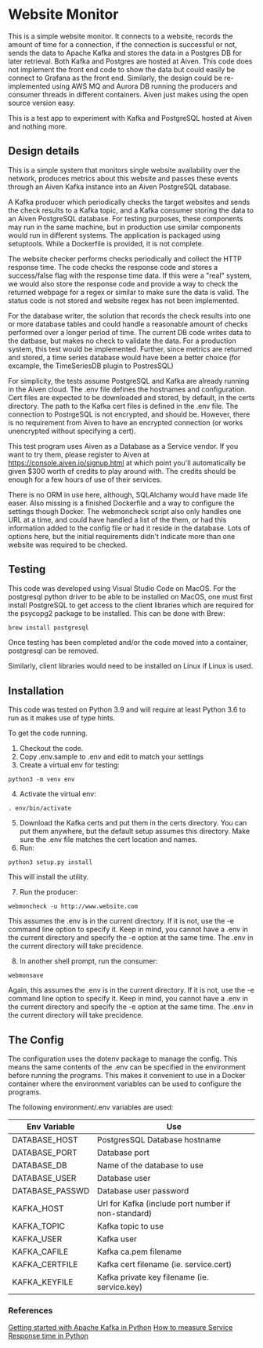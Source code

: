 # Website Monitor

This is a simple website monitor. It connects to a website, records the amount of time for a connection, if the connection is successful or not, sends the data to Apache Kafka and stores the data in a Postgres DB for later retrieval. Both Kafka and Postgres are hosted at Aiven. This code does not implement the front end code to show the data but could easily be connect to Grafana as the front end. Similarly, the design could be re-implemented using AWS MQ and Aurora DB running the producers and consumer threads in different containers. Aiven just makes using the open source version easy.

This is a test app to experiment with Kafka and PostgreSQL hosted at Aiven and nothing more.

## Design details

This is a simple system that monitors single website availability over the network, produces metrics about this website and passes these events through an Aiven Kafka instance into an Aiven PostgreSQL database.

A Kafka producer which periodically checks the target websites and sends the check results to a Kafka topic, and a Kafka consumer storing the data to an Aiven PostgreSQL database. For testing purposes, these components may run in the same machine, but in production use similar components would run in different systems. The application is packaged using setuptools. While a Dockerfile is provided, it is not complete.

The website checker performs checks periodically and collect the HTTP response time. The code checks the response code and stores a success/false flag with the response time data. If this were a "real" system, we would also store the response code and provide a way to check the returned webpage for a regex or similar to make sure the data is valid. The status code is not stored and website regex has not been implemented.

For the database writer, the solution that records the check results into one or more database tables and could handle a reasonable amount of checks performed over a longer period of time. The current DB code writes data to the datbase, but makes no check to validate the data. For a production system, this test would be implemented. Further, since metrics are returned and stored, a time series database would have been a better choice (for excample, the TimeSeriesDB plugin to PostresSQL)

For simplicity, the tests assume PostgreSQL and Kafka are already running in the Aiven cloud. The .env file defines the hostnames and configuration. Cert files are expected to be downloaded and stored, by default, in the certs directory. The path to the Kafka cert files is defined in the .env file. The connection to PostrgeSQL is not encrypted, and should be. However, there is no requirement from Aiven to have an encrypted connection (or works unencrypted without specifying a cert).

This test program uses Aiven as a Database as a Service vendor. If you want to try them, please register to Aiven at https://console.aiven.io/signup.html at which point you'll automatically be given $300 worth of credits to play around with. The credits should be enough for a few hours of use of their services.

There is no ORM in use here, although, SQLAlchamy would have made life easer. Also missing is a finished Dockerfile and a way to configure the settings though Docker. The webmoncheck script also only handles one URL at a time, and could have handled a list of the them, or had this information added to the config file or had it reside in the database. Lots of options here, but the initial requirements didn't indicate more than one website was required to be checked.

## Testing

This code was developed using Visual Studio Code on MacOS. For the postgresql python driver to be able to be installed on MacOS, one must first install PostgreSQL to get access to the client libraries which are required for the psycopg2 package to be installed. This can be done with Brew:

```bash
brew install postgresql
```

Once testing has been completed and/or the code moved into a container, postgresql can be removed.

Similarly, client libraries would need to be installed on Linux if Linux is used.

## Installation

This code was tested on Python 3.9 and will require at least Python 3.6 to run as it makes use of type hints.

To get the code running.

1. Checkout the code.
2. Copy .env.sample to .env and edit to match your settings
3. Create a virtual env for testing:

```
python3 -m venv env
```

4. Activate the virtual env:

```
. env/bin/activate
```

5. Download the Kafka certs and put them in the certs directory. You can put them anywhere, but the default setup assumes this directory.  Make sure the .env file matches the cert location and names.
6. Run:

```
python3 setup.py install
```

This will install the utility.

7. Run the producer:

```
webmoncheck -u http://www.website.com
```

This assumes the .env is in the current directory. If it is not, use the -e command line option to specify it. Keep in mind, you cannot have a .env in the current directory and specify the -e option at the same time. The .env in the current directory will take precidence.

8. In another shell prompt, run the consumer:

```
webmonsave
```

Again, this assumes the .env is in the current directory. If it is not, use the -e command line option to specify it. Keep in mind, you cannot have a .env in the current directory and specify the -e option at the same time. The .env in the current directory will take precidence.

## The Config

The configuration uses the dotenv package to manage the config. This means the same contents of the .env can be specified in the environment before running the programs. This makes it convenient to use in a Docker container where the environment variables can be used to configure the programs.

The following environment/.env variables are used:

| Env Variable | Use |
|--------------|-----|
| DATABASE_HOST | PostgresSQL Database hostname |
| DATABASE_PORT | Database port |
| DATABASE_DB | Name of the database to use |
| DATABASE_USER | Database user |
| DATABASE_PASSWD | Database user password |
| KAFKA_HOST | Url for Kafka (include port number if non-standard) |
| KAFKA_TOPIC | Kafka topic to use |
| KAFKA_USER | Kafka user |
| KAFKA_CAFILE | Kafka ca.pem filename |
| KAFKA_CERTFILE | Kafka cert filename (ie. service.cert) |
| KAFKA_KEYFILE | Kafka private key filename (ie. service.key) |

### References

[Getting started with Apache Kafka in Python](https://towardsdatascience.com/getting-started-with-apache-kafka-in-python-604b3250aa05)
[How to measure Service Response time in Python](https://stackoverflow.com/questions/43252542/how-to-measure-server-response-time-for-python-requests-post-request#43260678)